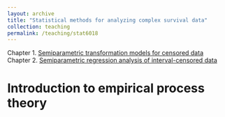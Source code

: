 ```yaml
---
layout: archive
title: "Statistical methods for analyzing complex survival data"
collection: teaching
permalink: /teaching/stat6018
---
```


Chapter 1. [Semiparametric transformation models for censored data](/files/stat6018-slides/Ch1.pdf)<br>
Chapter 2. [Semiparametric regression analysis of interval-censored data](/files/stat6018-slides/Ch2.pdf)<br>
<!-- Chapter 3. [Nonparametric Estimation and Testing](/files/stat3655-slides/Ch3.pdf)<br>
Chapter 4. [Semiparametric Regression Models](/files/stat3655-slides/Ch4.pdf)<br>
Chapter 5. [Analysis of Multivariate Failure Time Data](/files/stat3655-slides/Ch5.pdf)<br>
 -->

Introduction to empirical process theory
======

